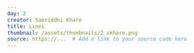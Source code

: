 ```yaml
---
day: 2
creator: Samriddhi Khare
title: Lines
thumbnail: /assets/thumbnails/2_skhare.png
source: https://...  # Add a link to your source code here
---
```

